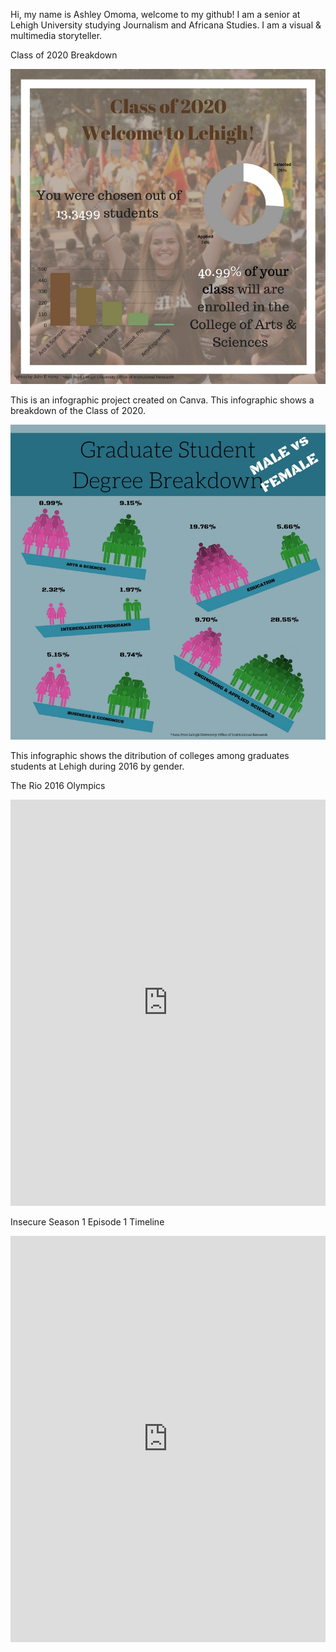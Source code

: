 Hi, my name is Ashley Omoma, welcome to my github! I am a senior at Lehigh University studying Journalism and Africana Studies. I am a visual & multimedia storyteller. 


Class of 2020 Breakdown 

![Class of 2020](https://github.com/ashleyomoma/AshleyOmoma.github.io/blob/master/Welcome%20to%20Lehigh!-2.jpg?raw=true)

This is an infographic project created on Canva. This infographic shows a breakdown of the Class of 2020.

![Lehigh Graduate School College Breakdown: MALE & FEMALE ](https://github.com/ashleyomoma/AshleyOmoma.github.io/blob/master/Graduate%20Student%20Degree%20Breakdown2.jpg?raw=true)

This infographic shows the ditribution of colleges among graduates students at Lehigh during 2016 by gender.

The Rio 2016 Olympics


<iframe src='https://cdn.knightlab.com/libs/timeline3/latest/embed/index.html?source=12u8JfZNBJXCRSjN3X2N0WA6n734_IVrw5Dlj_1bDLlw&font=Default&lang=en&initial_zoom=2&height=650' width='100%' height='650' webkitallowfullscreen mozallowfullscreen allowfullscreen frameborder='0'></iframe>


Insecure Season 1 Episode 1 Timeline

<iframe src='https://cdn.knightlab.com/libs/timeline3/latest/embed/index.html?source=1rh73uvybNgE8kEyDyC7SWFbYeJvCXe02uTGYrZStQRQ&font=Default&lang=en&initial_zoom=2&height=650' width='100%' height='650' webkitallowfullscreen mozallowfullscreen allowfullscreen frameborder='0'></iframe>

